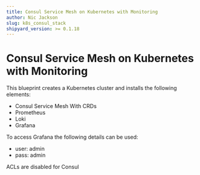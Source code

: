 ```yaml
---
title: Consul Service Mesh on Kubernetes with Monitoring
author: Nic Jackson
slug: k8s_consul_stack
shipyard_version: >= 0.1.18
---
```


# Consul Service Mesh on Kubernetes with Monitoring

This blueprint creates a Kubernetes cluster and installs the following elements:

* Consul Service Mesh With CRDs
* Prometheus
* Loki
* Grafana

To access Grafana the following details can be used:

* user: admin
* pass: admin

ACLs are disabled for Consul
